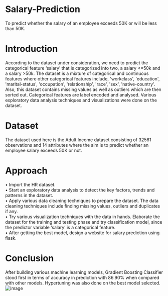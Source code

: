 # Salary-Prediction
To predict whether the salary of an employee exceeds 50K or will be less than 50K.
# Introduction
According to the dataset under consideration, we need to predict the categorical feature ‘salary’ that is categorized into two, a salary <=50k and a salary >50k. The dataset is a mixture of categorical and continuous features where other categorical features include, 'workclass', 'education', 'marital-status', 'occupation', 'relationship', 'race', 'sex', 'native-country'. Also, this dataset contains missing values as well as outliers which are then sorted out. Categorical features are label encoded and analysed. Various exploratory data analysis techniques and visualizations were done on the dataset.
# Dataset
The dataset used here is the Adult Income dataset consisting of 32561 observations and 14 attributes where the aim is to predict whether an employee salary exceeds 50K or not.
# Approach
•	Import the HR dataset.<br/> 
•	Start an exploratory data analysis to detect the key factors, trends and patterns in the dataset.<br/>
•	Apply various data cleaning techniques to prepare the dataset. The data cleaning techniques include finding missing values, outliers and duplicates if any.<br/>
•	Try various visualization techniques with the data in hands. Elaborate the dataset for the training and testing phase and try classification model, since the predictor variable ‘salary’ is a categorical feature.<br/>
•	After getting the best model, design a website for salary prediction using flask.<br/>
# Conclusion
After building various machine learning models, Gradient Boosting Classifier stood first in terms of accuracy in prediction with 86.90% when compared with other models. Hypertuning was also done on the best model selected. 
![image](https://user-images.githubusercontent.com/79460483/111096425-838a4480-8565-11eb-9fa7-5779d4b925f0.png)

